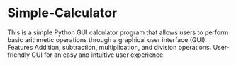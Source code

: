# Simple-Calculator
This is a simple Python GUI calculator program that allows users to perform basic arithmetic operations through a 
graphical user interface (GUI). 
Features
Addition, subtraction, multiplication, and division operations.
User-friendly GUI for an easy and intuitive user experience.
